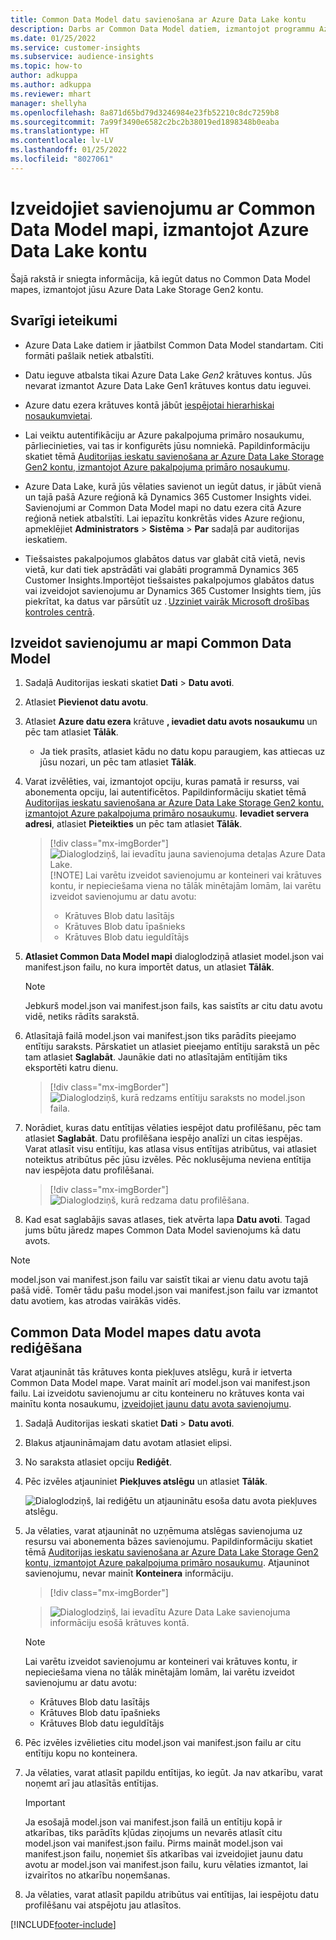```yaml
---
title: Common Data Model datu savienošana ar Azure Data Lake kontu
description: Darbs ar Common Data Model datiem, izmantojot programmu Azure Data Lake Storage.
ms.date: 01/25/2022
ms.service: customer-insights
ms.subservice: audience-insights
ms.topic: how-to
author: adkuppa
ms.author: adkuppa
ms.reviewer: mhart
manager: shellyha
ms.openlocfilehash: 8a871d65bd79d3246984e23fb52210c8dc7259b8
ms.sourcegitcommit: 7a99f3490e6582c2bc2b38019ed1898348b0eaba
ms.translationtype: HT
ms.contentlocale: lv-LV
ms.lasthandoff: 01/25/2022
ms.locfileid: "8027061"
---
```

# <a name="connect-to-a-common-data-model-folder-using-an-azure-data-lake-account"></a>Izveidojiet savienojumu ar Common Data Model mapi, izmantojot Azure Data Lake kontu

Šajā rakstā ir sniegta informācija, kā iegūt datus no Common Data Model mapes, izmantojot jūsu Azure Data Lake Storage Gen2 kontu.

## <a name="important-considerations"></a>Svarīgi ieteikumi

- Azure Data Lake datiem ir jāatbilst Common Data Model standartam. Citi formāti pašlaik netiek atbalstīti.

- Datu ieguve atbalsta tikai Azure Data Lake *Gen2* krātuves kontus. Jūs nevarat izmantot Azure Data Lake Gen1 krātuves kontus datu ieguvei.

- Azure datu ezera krātuves kontā jābūt [iespējotai hierarhiskai nosaukumvietai](/azure/storage/blobs/data-lake-storage-namespace).

- Lai veiktu autentifikāciju ar Azure pakalpojuma primāro nosaukumu, pārliecinieties, vai tas ir konfigurēts jūsu nomniekā. Papildinformāciju skatiet tēmā [Auditorijas ieskatu savienošana ar Azure Data Lake Storage Gen2 kontu, izmantojot Azure pakalpojuma primāro nosaukumu](connect-service-principal.md).

- Azure Data Lake, kurā jūs vēlaties savienot un iegūt datus, ir jābūt vienā un tajā pašā Azure reģionā kā Dynamics 365 Customer Insights videi. Savienojumi ar Common Data Model mapi no datu ezera citā Azure reģionā netiek atbalstīti. Lai iepazītu konkrētās vides Azure reģionu, apmeklējiet **Administrators** > **Sistēma** > **Par** sadaļā par auditorijas ieskatiem.

- Tiešsaistes pakalpojumos glabātos datus var glabāt citā vietā, nevis vietā, kur dati tiek apstrādāti vai glabāti programmā Dynamics 365 Customer Insights.Importējot tiešsaistes pakalpojumos glabātos datus vai izveidojot savienojumu ar Dynamics 365 Customer Insights tiem, jūs piekrītat, ka datus var pārsūtīt uz . [Uzziniet vairāk Microsoft drošības kontroles centrā](https://www.microsoft.com/trust-center).

## <a name="connect-to-a-common-data-model-folder"></a>Izveidot savienojumu ar mapi Common Data Model

1. Sadaļā Auditorijas ieskati skatiet **Dati** > **Datu avoti**.

1. Atlasiet **Pievienot datu avotu**.

1. Atlasiet **Azure datu ezera** krātuve **, ievadiet datu avots nosaukumu** un pēc tam atlasiet **Tālāk**.

   - Ja tiek prasīts, atlasiet kādu no datu kopu paraugiem, kas attiecas uz jūsu nozari, un pēc tam atlasiet **Tālāk**. 

1. Varat izvēlēties, vai, izmantojot opciju, kuras pamatā ir resurss, vai abonementa opciju, lai autentificētos. Papildinformāciju skatiet tēmā [Auditorijas ieskatu savienošana ar Azure Data Lake Storage Gen2 kontu, izmantojot Azure pakalpojuma primāro nosaukumu](connect-service-principal.md). **Ievadiet servera adresi**, atlasiet **Pieteikties** un pēc tam atlasiet **Tālāk**.
   > [!div class="mx-imgBorder"]
   > ![Dialoglodziņš, lai ievadītu jauna savienojuma detaļas Azure Data Lake.](media/enter-new-storage-details.png)
   > [!NOTE]
   > Lai varētu izveidot savienojumu ar konteineri vai krātuves kontu, ir nepieciešama viena no tālāk minētajām lomām, lai varētu izveidot savienojumu ar datu avotu:
   >  - Krātuves Blob datu lasītājs
   >  - Krātuves Blob datu īpašnieks
   >  - Krātuves Blob datu ieguldītājs

1. **Atlasiet Common Data Model mapi** dialoglodziņā atlasiet model.json vai manifest.json failu, no kura importēt datus, un atlasiet **Tālāk**.
   > [!NOTE]
   > Jebkurš model.json vai manifest.json fails, kas saistīts ar citu datu avotu vidē, netiks rādīts sarakstā.

1. Atlasītajā failā model.json vai manifest.json tiks parādīts pieejamo entītiju saraksts. Pārskatiet un atlasiet pieejamo entītiju sarakstā un pēc tam atlasiet **Saglabāt**. Jaunākie dati no atlasītajām entītijām tiks eksportēti katru dienu.
   > [!div class="mx-imgBorder"]
   > ![Dialoglodziņš, kurā redzams entītiju saraksts no model.json faila.](media/review-entities.png)

8. Norādiet, kuras datu entītijas vēlaties iespējot datu profilēšanu, pēc tam atlasiet **Saglabāt**. Datu profilēšana iespējo analīzi un citas iespējas. Varat atlasīt visu entītiju, kas atlasa visus entītijas atribūtus, vai atlasiet noteiktus atribūtus pēc jūsu izvēles. Pēc noklusējuma neviena entītija nav iespējota datu profilēšanai.
   > [!div class="mx-imgBorder"]
   > ![Dialoglodziņš, kurā redzama datu profilēšana.](media/dataprofiling-entities.png)

9. Kad esat saglabājis savas atlases, tiek atvērta lapa **Datu avoti**. Tagad jums būtu jāredz mapes Common Data Model savienojums kā datu avots.

> [!NOTE]
> model.json vai manifest.json failu var saistīt tikai ar vienu datu avotu tajā pašā vidē. Tomēr tādu pašu model.json vai manifest.json failu var izmantot datu avotiem, kas atrodas vairākās vidēs.

## <a name="edit-a-common-data-model-folder-data-source"></a>Common Data Model mapes datu avota rediģēšana

Varat atjaunināt tās krātuves konta piekļuves atslēgu, kurā ir ietverta Common Data Model mape. Varat mainīt arī model.json vai manifest.json failu. Lai izveidotu savienojumu ar citu konteineru no krātuves konta vai mainītu konta nosaukumu, [izveidojiet jaunu datu avota savienojumu](#connect-to-a-common-data-model-folder).

1. Sadaļā Auditorijas ieskati skatiet **Dati** > **Datu avoti**.

2. Blakus atjaunināmajam datu avotam atlasiet elipsi.

3. No saraksta atlasiet opciju **Rediģēt**.

4. Pēc izvēles atjauniniet **Piekļuves atslēgu** un atlasiet **Tālāk**.

   ![Dialoglodziņš, lai rediģētu un atjauninātu esoša datu avota piekļuves atslēgu.](media/edit-access-key.png)

5. Ja vēlaties, varat atjaunināt no uzņēmuma atslēgas savienojuma uz resursu vai abonementa bāzes savienojumu. Papildinformāciju skatiet tēmā [Auditorijas ieskatu savienošana ar Azure Data Lake Storage Gen2 kontu, izmantojot Azure pakalpojuma primāro nosaukumu](connect-service-principal.md). Atjauninot savienojumu, nevar mainīt **Konteinera** informāciju.
   > [!div class="mx-imgBorder"]

   > ![Dialoglodziņš, lai ievadītu Azure Data Lake savienojuma informāciju esošā krātuves kontā.](media/enter-existing-storage-details.png)

   > [!NOTE]
   > Lai varētu izveidot savienojumu ar konteineri vai krātuves kontu, ir nepieciešama viena no tālāk minētajām lomām, lai varētu izveidot savienojumu ar datu avotu:
   >  - Krātuves Blob datu lasītājs
   >  - Krātuves Blob datu īpašnieks
   >  - Krātuves Blob datu ieguldītājs


6. Pēc izvēles izvēlieties citu model.json vai manifest.json failu ar citu entītiju kopu no konteinera.

7. Ja vēlaties, varat atlasīt papildu entītijas, ko iegūt. Ja nav atkarību, varat noņemt arī jau atlasītās entītijas.

   > [!IMPORTANT]
   > Ja esošajā model.json vai manifest.json failā un entītiju kopā ir atkarības, tiks parādīts kļūdas ziņojums un nevarēs atlasīt citu model.json vai manifest.json failu. Pirms maināt model.json vai manifest.json failu, noņemiet šīs atkarības vai izveidojiet jaunu datu avotu ar model.json vai manifest.json failu, kuru vēlaties izmantot, lai izvairītos no atkarību noņemšanas.

8. Ja vēlaties, varat atlasīt papildu atribūtus vai entītijas, lai iespējotu datu profilēšanu vai atspējotu jau atlasītos.   


[!INCLUDE[footer-include](../includes/footer-banner.md)]
